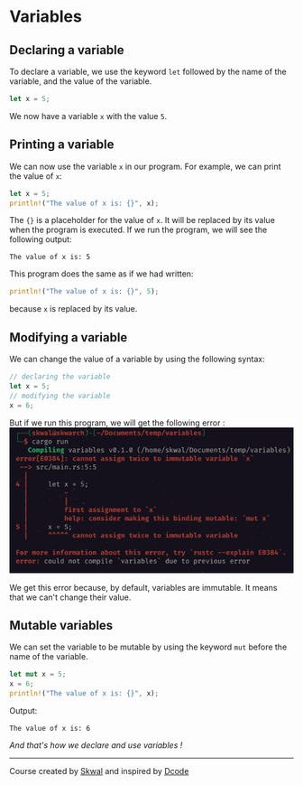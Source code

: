 # Variables
## Declaring a variable
To declare a variable, we use the keyword `let` followed by the name of the variable, and the value of the variable.

```rust
let x = 5;
```
We now have a variable `x` with the value `5`.
## Printing a variable
We can now use the variable `x` in our program.
For example, we can print the value of `x`:

```rust
let x = 5;
println!("The value of x is: {}", x);
```
The `{}` is a placeholder for the value of `x`. It will be replaced by its value when the program is executed.
If we run the program, we will see the following output:
```
The value of x is: 5
```
This program does the same as if we had written:
```rust
println!("The value of x is: {}", 5);
```
because `x` is replaced by its value.
## Modifying a variable
We can change the value of a variable by using the following syntax:

```rust
// declaring the variable
let x = 5;
// modifying the variable
x = 6;
```
But if we run this program, we will get the following error :
![](1.png)

We get this error because, by default, variables are immutable. It means that we can't change their value.

## Mutable variables
We can set the variable to be mutable by using the keyword `mut` before the name of the variable.

```rust
let mut x = 5;
x = 6;
println!("The value of x is: {}", x);
```

Output:
```
The value of x is: 6
```

*And that's how we declare and use variables !*

---

Course created by [Skwal](https://github.com/SkwalExe/) and inspired by [Dcode](https://www.youtube.com/watch?v=vOMJlQ5B-M0&list=PLVvjrrRCBy2JSHf9tGxGKJ-bYAN_uDCUL)

